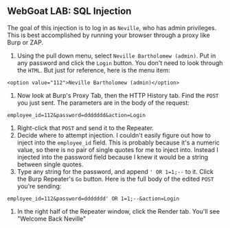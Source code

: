 ## **WebGoat LAB:** SQL Injection

The goal of this injection is to log in as `Neville`, who has admin privileges.
This is best accomplished by running your browser through a proxy like Burp or ZAP.

1. Using the pull down menu, select `Neville Bartholomew (admin)`. Put in any password and click the `Login` button. You don't need to look through the `HTML`. But just for reference, here is the menu item:
```
<option value="112">Neville Bartholomew (admin)</option>
```

1. Now look at Burp's Proxy Tab, then the HTTP History tab.
Find the `POST` you just sent. The parameters are in the body of the request:
```
employee_id=112&password=ddddddd&action=Login
```
1. Right-click that `POST` and send it to the Repeater.
1. Decide where to attempt injection. I couldn't easily figure out how to inject into the `employee_id` field. This is probably because it's a numeric value, so there is no pair of single quotes for me to inject into. Instead I injected into the password field because I knew it would be a string between single quotes.
1. Type any string for the password, and append `' OR 1=1;--` to it. Click the Burp Repeater's `Go` button. Here is the full body of the edited `POST` you're sending:
```
employee_id=112&password=ddddddd' OR 1=1;--&action=Login
```
1. In the right half of the Repeater window, click the Render tab. You'll see "Welcome Back Neville"
